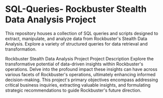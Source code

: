 # SQL-Queries- Rockbuster Stealth Data Analysis Project
This repository houses a collection of SQL queries and scripts designed to extract, manipulate, and analyze data from Rockbuster's Stealth Data Analysis. Explore a variety of structured queries for data retrieval and transformation.

Rockbuster Stealth Data Analysis Project
Project Description
Explore the transformative potential of data-driven insights within Rockbuster's operations. Delve into the profound impact these insights can have across various facets of Rockbuster's operations, ultimately enhancing informed decision-making. This project's primary objectives encompass addressing critical business inquiries, extracting valuable insights, and formulating strategic recommendations to guide Rockbuster's future direction. 
